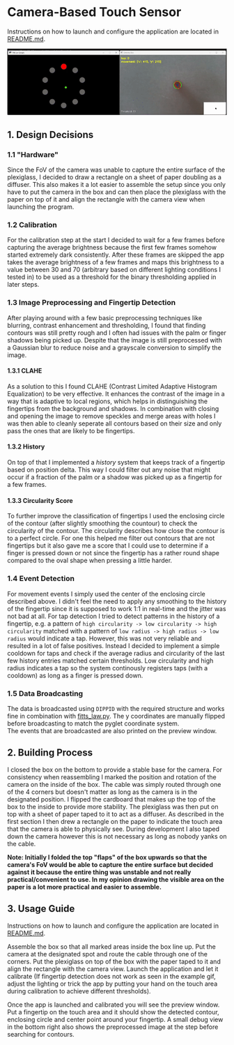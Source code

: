 # Camera-Based Touch Sensor

Instructions on how to launch and configure the application are located in [README.md](README.md).  

![](docs/example_task_1.gif)

## 1. Design Decisions

### 1.1 "Hardware"

Since the FoV of the camera was unable to capture the entire surface of the plexiglass, I decided to draw a rectangle on a sheet of paper doubling as a diffuser.
This also makes it a lot easier to assemble the setup since you only have to put the camera in the box and can then place the plexiglass with the paper on top of it and align the rectangle with the camera view when launching the program.

### 1.2 Calibration

For the calibration step at the start I decided to wait for a few frames before capturing the average brightness because the first few frames somehow started extremely dark consistently. After these frames are skipped the app takes the average brightness of a few frames and maps this brightness to a value between 30 and 70 (arbitrary based on different lighting conditions I tested in) to be used as a threshold for the binary thresholding applied in later steps.

### 1.3 Image Preprocessing and Fingertip Detection

After playing around with a few basic preprocessing techniques like blurring, contrast enhancement and thresholding, I found that finding contours was still pretty rough and I often had issues with the palm or finger shadows being picked up. Despite that the image is still preprocessed with a Gaussian blur to reduce noise and a grayscale conversion to simplify the image.

#### 1.3.1 CLAHE

As a solution to this I found CLAHE (Contrast Limited Adaptive Histogram Equalization) to be very effective. It enhances the contrast of the image in a way that is adaptive to local regions, which helps in distinguishing the fingertips from the background and shadows. In combination with closing and opening the image to remove speckles and merge areas with holes I was then able to cleanly seperate all contours based on their size and only pass the ones that are likely to be fingertips.

#### 1.3.2 History

On top of that I implemented a _history_ system that keeps track of a fingertip based on position delta. This way I could filter out any noise that might occur if a fraction of the palm or a shadow was picked up as a fingertip for a few frames.

#### 1.3.3 Circularity Score

To further improve the classification of fingertips I used the enclosing circle of the contour (after slightly smoothing the countour) to check the circularity of the contour. The circularity describes how close the contour is to a perfect circle. For one this helped me filter out contours that are not fingertips but it also gave me a score that I could use to determine if a finger is pressed down or not since the fingertip has a rather round shape compared to the oval shape when pressing a little harder. 

### 1.4 Event Detection

For movement events I simply used the center of the enclosing circle described above. I didn't feel the need to apply any smoothing to the history of the fingertip since it is supposed to work 1:1 in real-time and the jitter was not bad at all. For tap detection I tried to detect patterns in the history of a fingertip, e.g. a pattern of `high circularity -> low circularity -> high circularity` matched with a pattern of `low radius -> high radius -> low radius` would indicate a tap. However, this was not very reliable and resulted in a lot of false positives. Instead I decided to implement a simple cooldown for taps and check if the average radius and circularity of the last few history entries matched certain thresholds. Low circularity and high radius indicates a tap so the system continously registers taps (with a cooldown) as long as a finger is pressed down.

### 1.5 Data Broadcasting

The data is broadcasted using `DIPPID` with the required structure and works fine in combination with [fitts_law.py](fitts_law.py).
The y coordinates are manually flipped before broadcasting to match the pyglet coordinate system.  
The events that are broadcasted are also printed on the preview window.

## 2. Building Process

I closed the box on the bottom to provide a stable base for the camera. For consistency when reassembling I marked the position and rotation of the camera on the inside of the box. The cable was simply routed through one of the 4 corners but doesn't matter as long as the camera is in the designated position. I flipped the cardboard that makes up the top of the box to the inside to provide more stability. The plexiglass was then put on top with a sheet of paper taped to it to act as a diffuser. As described in the first section I then drew a rectangle on the paper to indicate the touch area that the camera is able to physically see. During development I also taped down the camera however this is not necessary as long as nobody yanks on the cable.

**Note: Initially I folded the top "flaps" of the box upwards so that the camera's FoV would be able to capture the entire surface but decided against it because the entire thing was unstable and not really practical/convenient to use. In my opinion drawing the visible area on the paper is a lot more practical and easier to assemble.**

## 3. Usage Guide

Instructions on how to launch and configure the application are located in [README.md](README.md).

Assemble the box so that all marked areas inside the box line up. Put the camera at the designated spot and route the cable through one of the corners. Put the plexiglass on top of the box with the paper taped to it and align the rectangle with the camera view. Launch the application and let it calibrate (If fingertip detection does not work as seen in the example gif, adjust the lighting or trick the app by putting your hand on the touch area during calibration to achieve different thresholds).

Once the app is launched and calibrated you will see the preview window. Put a fingertip on the touch area and it should show the detected contour, enclosing circle and center point around your fingertip. A small debug view in the bottom right also shows the preprocessed image at the step before searching for contours.